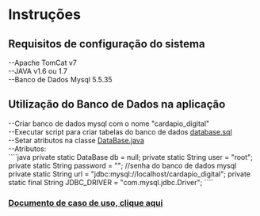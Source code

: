  
 <h1>Instruções</h1>
 <h2> Requisitos de configuração do sistema</h2>
 --Apache TomCat v7<br>
 --JAVA v1.6 ou 1.7<br>
 --Banco de Dados Mysql 5.5.35<br>
 
 <h2> Utilização do Banco de Dados na aplicação</h2>
 --Criar banco de dados mysql com o nome "cardapio_digital"<br>
 --Executar script para criar tabelas do banco de dados <a href="https://github.com/heronsanches/cardapio_digital/blob/master/doc/database.sql"> database.sql</a><br>
 --Setar atributos na classe <a href="https://github.com/heronsanches/cardapio_digital/blob/master/cardapio_digital/src/org/eng2/model/DataBase.java">DataBase.java</a><br>
 --Atributos:<br>
````java
private static DataBase db = null;
private static String user = "root"; 
private static String password = ""; //senha do banco de dados mysql
private static String url = "jdbc:mysql://localhost/cardapio_digital";
private static final String JDBC_DRIVER = "com.mysql.jdbc.Driver";
````
 <br>
 <h3><a href="https://github.com/heronsanches/cardapio_digital/blob/master/doc/Documentocasodeuso.pdf?raw=true">Documento de caso de uso, clique aqui </a></h3>
